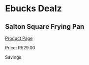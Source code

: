 
# Ebucks Dealz
## Salton Square Frying Pan
[Product Page](https://www.ebucks.com/web/shop/productSelected.do?prodId=780664039&catId=704983235)

Price: R529.00

Savings: 


	